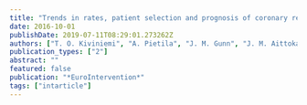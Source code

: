 ```yaml
---
title: "Trends in rates, patient selection and prognosis of coronary revascularisations in Finland between 1994 and 2013: the CVDR"
date: 2016-10-01
publishDate: 2019-07-11T08:29:01.273262Z
authors: ["T. O. Kiviniemi", "A. Pietila", "J. M. Gunn", "J. M. Aittokallio", "M. S. Mahonen", "V. V. Salomaa", "T. J. Niiranen"]
publication_types: ["2"]
abstract: ""
featured: false
publication: "*EuroIntervention*"
tags: ["intarticle"]
---
```


